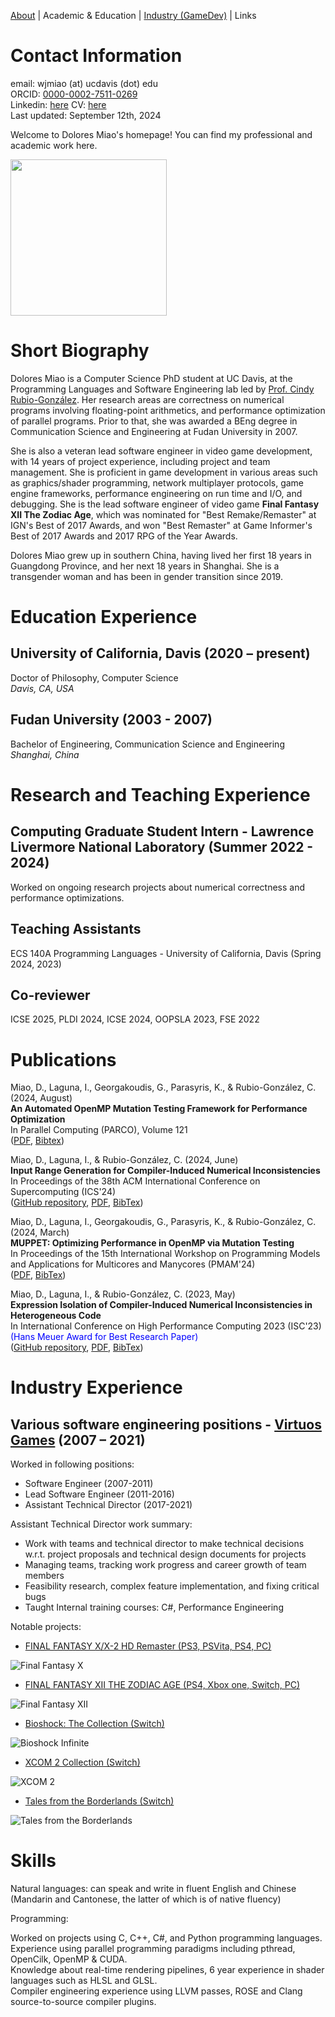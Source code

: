 [About](README.md) | Academic & Education | [Industry (GameDev)](industry.md) | Links

# Contact Information

email: wjmiao (at) ucdavis (dot) edu\
ORCID: [0000-0002-7511-0269](https://orcid.org/0000-0002-7511-0269) \
Linkedin: [here](https://www.linkedin.com/in/dolores-miao-82b4a061/)
CV: [here](miao_CV_resume.pdf) \
Last updated: September 12th, 2024

Welcome to Dolores Miao's homepage! You can find my professional and academic work here.

<img src="photo.jpeg"  width="250" height="250" />

# Short Biography

Dolores Miao is a Computer Science PhD student at UC Davis, at the Programming Languages and Software Engineering lab led by [Prof. Cindy Rubio-González](https://web.cs.ucdavis.edu/~rubio/). Her research areas are correctness on numerical programs involving floating-point arithmetics, and performance optimization of parallel programs. Prior to that, she was awarded a BEng degree in Communication Science and Engineering at Fudan University in 2007.

She is also a veteran lead software engineer in video game development, with 14 years of project experience, including project and team management. She is proficient in game development in various areas such as graphics/shader programming, network multiplayer protocols, game engine frameworks, performance engineering on run time and I/O, and debugging. She is the lead software engineer of video game **Final Fantasy XII The Zodiac Age**, which was nominated for "Best Remake/Remaster" at IGN's Best of 2017 Awards, and won "Best Remaster" at Game Informer's Best of 2017 Awards and 2017 RPG of the Year Awards.

Dolores Miao grew up in southern China, having lived her first 18 years in Guangdong Province, and her next 18 years in Shanghai. She is a transgender woman and has been in gender transition since 2019.

# Education Experience

## University of California, Davis (2020 – present)

Doctor of Philosophy, Computer Science\
_Davis, CA, USA_

## Fudan University (2003 - 2007)

Bachelor of Engineering, Communication Science and Engineering\
_Shanghai, China_

# Research and Teaching Experience

## Computing Graduate Student Intern - Lawrence Livermore National Laboratory (Summer 2022 - 2024)

Worked on ongoing research projects about numerical correctness and performance optimizations.

## Teaching Assistants

ECS 140A Programming Languages - University of California, Davis (Spring 2024, 2023)

## Co-reviewer

ICSE 2025, PLDI 2024, ICSE 2024, OOPSLA 2023, FSE 2022

# Publications

Miao, D., Laguna, I., Georgakoudis, G., Parasyris, K., & Rubio-González, C. (2024, August) \
**An Automated OpenMP Mutation Testing Framework for Performance Optimization** \
In Parallel Computing (PARCO), Volume 121 \
([PDF](https://doi.org/10.1016/j.parco.2024.103097), [Bibtex](parco121.bib))

Miao, D., Laguna, I., & Rubio-González, C. (2024, June) \
**Input Range Generation for Compiler-Induced Numerical Inconsistencies** \
In Proceedings of the 38th ACM International Conference on Supercomputing (ICS'24) \
([GitHub repository](https://github.com/LLNL/CIGEN), [PDF](ics24.pdf), [BibTex](ics24.bib))

Miao, D., Laguna, I., Georgakoudis, G., Parasyris, K., & Rubio-González, C. (2024, March) \
**MUPPET: Optimizing Performance in OpenMP via Mutation Testing** \
In Proceedings of the 15th International Workshop on Programming Models and Applications for Multicores and Manycores (PMAM'24) \
([PDF](pmam24.pdf), [BibTex](pmam24.bib))

Miao, D., Laguna, I., & Rubio-González, C. (2023, May) \
**Expression Isolation of Compiler-Induced Numerical Inconsistencies in Heterogeneous Code** \
In International Conference on High Performance Computing 2023 (ISC'23) \
<span style="color:blue">(Hans Meuer Award for Best Research Paper)</span> \
([GitHub repository](https://github.com/LLNL/Ciel), [PDF](isc23.pdf), [BibTex](isc23.bib))

# Industry Experience

## Various software engineering positions - [Virtuos Games](http://www.virtuosgames.com) (2007 – 2021)

Worked in following positions: 
* Software Engineer (2007-2011) 
* Lead Software Engineer (2011-2016) 
* Assistant Technical Director (2017-2021) 

Assistant Technical Director work summary:	
 
* Work with teams and technical director to make technical decisions w.r.t. project proposals and technical design documents for projects 
* Managing teams, tracking work progress and career growth of team members 
* Feasibility research, complex feature implementation, and fixing critical bugs 
* Taught Internal training courses: C#, Performance Engineering 

Notable projects: 
 
* [FINAL FANTASY X/X-2 HD Remaster (PS3, PSVita, PS4, PC)](https://finalfantasyxhd.square-enix-games.com/en-us/home/)

![Final Fantasy X](ffx.jpg)

* [FINAL FANTASY XII THE ZODIAC AGE (PS4, Xbox one, Switch, PC)](https://finalfantasyxii.square-enix-games.com/home/?lang=us)

![Final Fantasy XII](ffxii.webp)

* [Bioshock: The Collection (Switch)](https://2k.com/en-US/game/bioshock-the-collection/)

![Bioshock Infinite](bsi.webp)

* [XCOM 2 Collection (Switch)](https://store.2k.com/game/buy-xcom-2-collection)

![XCOM 2](xcom2.webp)

* [Tales from the Borderlands (Switch)](https://borderlands.2k.com/tales-from-the-borderlands/)

![Tales from the Borderlands](tob.jpg)

# Skills

Natural languages: can speak and write in fluent English and Chinese (Mandarin and Cantonese, the latter of which is of native fluency)

Programming: 

Worked on projects using C, C++, C#, and Python programming languages.\
Experience using parallel programming paradigms including pthread, OpenCilk, OpenMP & CUDA.\
Knowledge about real-time rendering pipelines, 6 year experience in shader languages such as HLSL and GLSL.\
Compiler engineering experience using LLVM passes, ROSE and Clang source-to-source compiler plugins.
